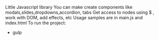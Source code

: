 Little Javascript library 
You can make create components like modals,slides,dropdowns,accordion, tabs
Get access to nodes using $ , work with DOM, add effects, etc
Usage samples are in main.js and index.html
To run the project:
- gulp